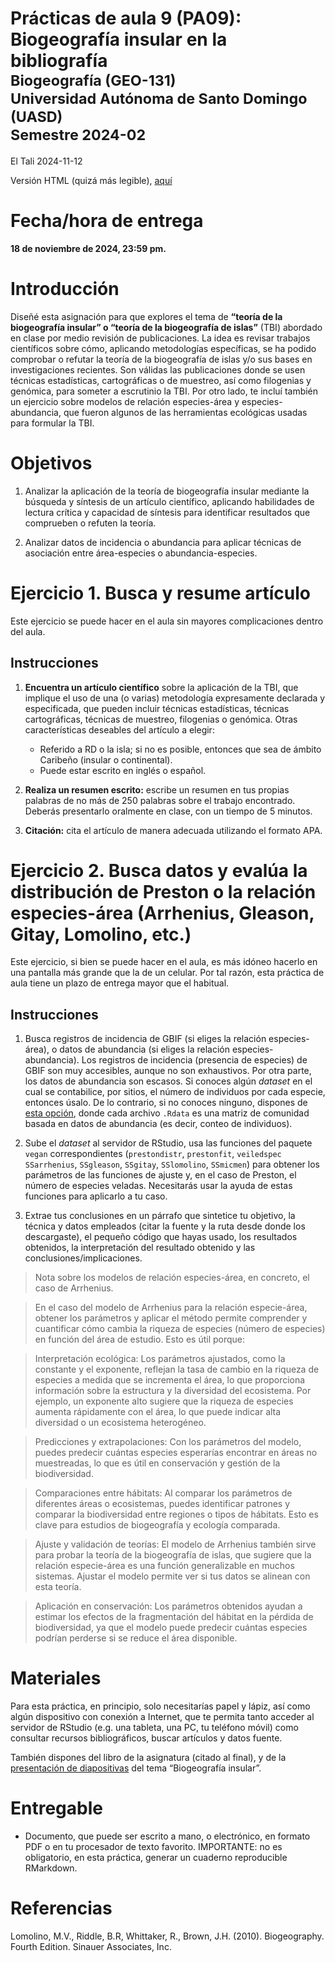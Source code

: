 Prácticas de aula 9 (PA09): Biogeografía insular en la
bibliografía<small><br>Biogeografía (GEO-131)<br>Universidad Autónoma de
Santo Domingo (UASD)<br>Semestre 2024-02</small>
================
El Tali
2024-11-12

Versión HTML (quizá más legible),
[aquí](https://biogeografia-master.github.io/biogeografia-insular-en-bibliografia/README.html)

# **Fecha/hora de entrega**

**18 de noviembre de 2024, 23:59 pm.**

# Introducción

Diseñé esta asignación para que explores el tema de **“teoría de la
biogeografía insular” o “teoría de la biogeografía de islas”** (TBI)
abordado en clase por medio revisión de publicaciones. La idea es
revisar trabajos científicos sobre cómo, aplicando metodologías
específicas, se ha podido comprobar o refutar la teoría de la
biogeografía de islas y/o sus bases en investigaciones recientes. Son
válidas las publicaciones donde se usen técnicas estadísticas,
cartográficas o de muestreo, así como filogenias y genómica, para
someter a escrutinio la TBI. Por otro lado, te incluí también un
ejercicio sobre modelos de relación especies-área y especies-abundancia,
que fueron algunos de las herramientas ecológicas usadas para formular
la TBI.

# Objetivos

1.  Analizar la aplicación de la teoría de biogeografía insular mediante
    la búsqueda y síntesis de un artículo científico, aplicando
    habilidades de lectura crítica y capacidad de síntesis para
    identificar resultados que comprueben o refuten la teoría.

2.  Analizar datos de incidencia o abundancia para aplicar técnicas de
    asociación entre área-especies o abundancia-especies.

# Ejercicio 1. Busca y resume artículo

Este ejercicio se puede hacer en el aula sin mayores complicaciones
dentro del aula.

## Instrucciones

1.  **Encuentra un artículo científico** sobre la aplicación de la TBI,
    que implique el uso de una (o varias) metodología expresamente
    declarada y especificada, que pueden incluir técnicas estadísticas,
    técnicas cartográficas, técnicas de muestreo, filogenias o genómica.
    Otras características deseables del artículo a elegir:

    - Referido a RD o la isla; si no es posible, entonces que sea de
      ámbito Caribeño (insular o continental).
    - Puede estar escrito en inglés o español.

2.  **Realiza un resumen escrito:** escribe un resumen en tus propias
    palabras de no más de 250 palabras sobre el trabajo encontrado.
    Deberás presentarlo oralmente en clase, con un tiempo de 5 minutos.

3.  **Citación:** cita el artículo de manera adecuada utilizando el
    formato APA.

# Ejercicio 2. Busca datos y evalúa la distribución de Preston o la relación especies-área (Arrhenius, Gleason, Gitay, Lomolino, etc.)

Este ejercicio, si bien se puede hacer en el aula, es más idóneo hacerlo
en una pantalla más grande que la de un celular. Por tal razón, esta
práctica de aula tiene un plazo de entrega mayor que el habitual.

## Instrucciones

1.  Busca registros de incidencia de GBIF (si eliges la relación
    especies-área), o datos de abundancia (si eliges la relación
    especies-abundancia). Los registros de incidencia (presencia de
    especies) de GBIF son muy accesibles, aunque no son exhaustivos. Por
    otra parte, los datos de abundancia son escasos. Si conoces algún
    *dataset* en el cual se contabilice, por sitios, el número de
    individuos por cada especie, entonces úsalo. De lo contrario, si no
    conoces ninguno, dispones de [esta
    opción](https://github.com/biogeografia-master/scripts-de-analisis-BCI/tree/master/biodata),
    donde cada archivo `.Rdata` es una matriz de comunidad basada en
    datos de abundancia (es decir, conteo de individuos).

2.  Sube el *dataset* al servidor de RStudio, usa las funciones del
    paquete `vegan` correspondientes (`prestondistr`, `prestonfit`,
    `veiledspec` `SSarrhenius`, `SSgleason`, `SSgitay`, `SSlomolino`,
    `SSmicmen`) para obtener los parámetros de las funciones de ajuste
    y, en el caso de Preston, el número de especies veladas. Necesitarás
    usar la ayuda de estas funciones para aplicarlo a tu caso.

3.  Extrae tus conclusiones en un párrafo que sintetice tu objetivo, la
    técnica y datos empleados (citar la fuente y la ruta desde donde los
    descargaste), el pequeño código que hayas usado, los resultados
    obtenidos, la interpretación del resultado obtenido y las
    conclusiones/implicaciones.

> Nota sobre los modelos de relación especies-área, en concreto, el caso
> de Arrhenius.

> En el caso del modelo de Arrhenius para la relación especie-área,
> obtener los parámetros y aplicar el método permite comprender y
> cuantificar cómo cambia la riqueza de especies (número de especies) en
> función del área de estudio. Esto es útil porque:

> Interpretación ecológica: Los parámetros ajustados, como la constante
> y el exponente, reflejan la tasa de cambio en la riqueza de especies a
> medida que se incrementa el área, lo que proporciona información sobre
> la estructura y la diversidad del ecosistema. Por ejemplo, un
> exponente alto sugiere que la riqueza de especies aumenta rápidamente
> con el área, lo que puede indicar alta diversidad o un ecosistema
> heterogéneo.

> Predicciones y extrapolaciones: Con los parámetros del modelo, puedes
> predecir cuántas especies esperarías encontrar en áreas no
> muestreadas, lo que es útil en conservación y gestión de la
> biodiversidad.

> Comparaciones entre hábitats: Al comparar los parámetros de diferentes
> áreas o ecosistemas, puedes identificar patrones y comparar la
> biodiversidad entre regiones o tipos de hábitats. Esto es clave para
> estudios de biogeografía y ecología comparada.

> Ajuste y validación de teorías: El modelo de Arrhenius también sirve
> para probar la teoría de la biogeografía de islas, que sugiere que la
> relación especie-área es una función generalizable en muchos sistemas.
> Ajustar el modelo permite ver si tus datos se alinean con esta teoría.

> Aplicación en conservación: Los parámetros obtenidos ayudan a estimar
> los efectos de la fragmentación del hábitat en la pérdida de
> biodiversidad, ya que el modelo puede predecir cuántas especies
> podrían perderse si se reduce el área disponible.

# Materiales

Para esta práctica, en principio, solo necesitarías papel y lápiz, así
como algún dispositivo con conexión a Internet, que te permita tanto
acceder al servidor de RStudio (e.g. una tableta, una PC, tu teléfono
móvil) como consultar recursos bibliográficos, buscar artículos y datos
fuente.

También dispones del libro de la asignatura (citado al final), y de la
[presentación de
diapositivas](https://biogeografia-master.github.io/tema-9-biogeografia-insular/index.html)
del tema “Biogeografía insular”.

# Entregable

- Documento, que puede ser escrito a mano, o electrónico, en formato PDF
  o en tu procesador de texto favorito. IMPORTANTE: no es obligatorio,
  en esta práctica, generar un cuaderno reproducible RMarkdown.

# Referencias

Lomolino, M.V., Riddle, B.R, Whittaker, R., Brown, J.H. (2010).
Biogeography. Fourth Edition. Sinauer Associates, Inc.

